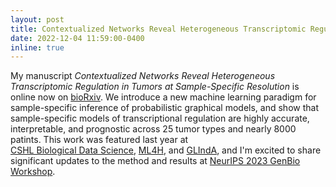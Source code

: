 ```yaml
---
layout: post
title: Contextualized Networks Reveal Heterogeneous Transcriptomic Regulation in Tumors at Sample-Specific Resolution
date: 2022-12-04 11:59:00-0400
inline: true
---
```


My manuscript _Contextualized Networks Reveal Heterogeneous Transcriptomic Regulation in Tumors at Sample-Specific Resolution_ is online now on [bioRxiv](https://www.biorxiv.org/content/10.1101/2023.12.01.569658v1).
We introduce a new machine learning paradigm for sample-specific inference of probabilistic graphical models, and show that sample-specific models of transcriptional regulation are highly accurate, interpretable, and prognostic across 25 tumor types and nearly 8000 patints.
This work was featured last year at  
[CSHL Biological Data Science](https://meetings.cshl.edu/abstracts.aspx?meet=DATA&year=22), 
[ML4H](https://ml4health.github.io/online_proceedings.html), 
and
[GLIndA](https://sites.google.com/view/glinda2022/accepted-papers?authuser=0),
and I'm excited to share significant updates to the method and results at [NeurIPS 2023 GenBio Workshop](https://neurips.cc/virtual/2023/workshop/66505).

